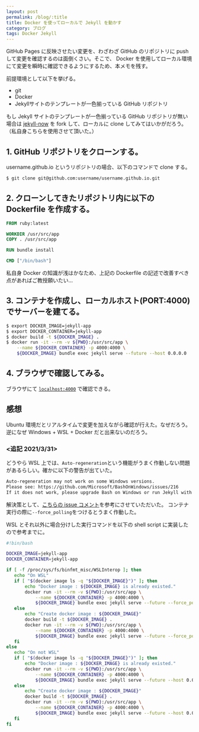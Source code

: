 ```yaml
---
layout: post
permalink: /blog/:title
title: Docker を使ってローカルで Jekyll を動かす
category: ブログ
tags: Docker Jekyll
---
```

GitHub Pages に反映させたい変更を、わざわざ GitHub のリポジトリに push して変更を確認するのは面倒くさい。そこで、 Docker を使用してローカル環境にて変更を瞬時に確認できるようにするため、本メモを残す。

<!--more-->
前提環境として以下を挙げる。
* git
* Docker
* Jekyllサイトのテンプレートが一色揃っている GitHub リポジトリ

もし Jekyll サイトのテンプレートが一色揃っている GitHub リポジトリが無い場合は [jekyll-now](https://github.com/barryclark/jekyll-now) を fork して、ローカルに clone してみてはいかがだろう。（私自身こちらを使用させて頂いた。）

## 1.  GitHub リポジトリをクローンする。

username.github.io というリポジトリの場合、以下のコマンドで clone する。

```bash
$ git clone git@github.com:username/username.github.io.git
```

## 2. クローンしてきたリポジトリ内に以下の Dockerfile を作成する。

```Dockerfile
FROM ruby:latest

WORKDIR /usr/src/app
COPY . /usr/src/app

RUN bundle install

CMD ["/bin/bash"]
```

私自身 Docker の知識が浅はかなため、上記の Dockerfile の記述で改善すべき点があればご教授願いたい...

## 3. コンテナを作成し、ローカルホスト(PORT:4000)でサーバーを建てる。

```bash
$ export DOCKER_IMAGE=jekyll-app
$ export DOCKER_CONTAINER=jekyll-app
$ docker build -t ${DOCKER_IMAGE} .
$ docker run -it --rm -v ${PWD}:/usr/src/app \
    --name ${DOCKER_CONTAINER} -p 4000:4000 \
    ${DOCKER_IMAGE} bundle exec jekyll serve --future --host 0.0.0.0
```

## 4. ブラウザで確認してみる。

ブラウザにて [`localhost:4000`](localhost:4000) で確認できる。

## 感想

Ubuntu 環境だとリアルタイムで変更を加えながら確認が行えた。なぜだろう。
逆になぜ Windows + WSL + Docker だと出来ないのだろう。

### <追記 2021/3/31>

どうやら WSL 上では、`Auto-regeneration`という機能がうまく作動しない問題があるらしい。確かに以下の警告が出ていた。

```bash
Auto-regeneration may not work on some Windows versions.
Please see: https://github.com/Microsoft/BashOnWindows/issues/216
If it does not work, please upgrade Bash on Windows or run Jekyll with --no-watch.
```

解決策として、[こちらの issue コメント](https://github.com/microsoft/WSL/issues/216#issuecomment-756424551)を参考にさせていただいた。 コンテナ実行の際に`--force_polling`をつけるとうまく作動した。

 WSL とそれ以外に場合分けした実行コマンドを以下の shell script に実装したので参考までに。

 ```bash
#!bin/bash

DOCKER_IMAGE=jekyll-app
DOCKER_CONTAINER=jekyll-app

if [ -f /proc/sys/fs/binfmt_misc/WSLInterop ]; then
    echo "On WSL"
    if [ "$(docker image ls -q "${DOCKER_IMAGE}")" ]; then
        echo "Docker image : ${DOCKER_IMAGE} is already existed."
        docker run -it --rm -v ${PWD}:/usr/src/app \
            --name ${DOCKER_CONTAINER} -p 4000:4000 \
            ${DOCKER_IMAGE} bundle exec jekyll serve --future --force_polling --host 0.0.0.0
    else
        echo "Create docker image : ${DOCKER_IMAGE}"
        docker build -t ${DOCKER_IMAGE} .
        docker run -it --rm -v ${PWD}:/usr/src/app \
            --name ${DOCKER_CONTAINER} -p 4000:4000 \
            ${DOCKER_IMAGE} bundle exec jekyll serve --future --force_polling --host 0.0.0.0
    fi
else
    echo "On not WSL"
    if [ "$(docker image ls -q "${DOCKER_IMAGE}")" ]; then
        echo "Docker image : ${DOCKER_IMAGE} is already existed."
        docker run -it --rm -v ${PWD}:/usr/src/app \
            --name ${DOCKER_CONTAINER} -p 4000:4000 \
            ${DOCKER_IMAGE} bundle exec jekyll serve --future --host 0.0.0.0
    else
        echo "Create docker image : ${DOCKER_IMAGE}"
        docker build -t ${DOCKER_IMAGE} .
        docker run -it --rm -v ${PWD}:/usr/src/app \
            --name ${DOCKER_CONTAINER} -p 4000:4000 \
            ${DOCKER_IMAGE} bundle exec jekyll serve --future --host 0.0.0.0
    fi
fi
 ```